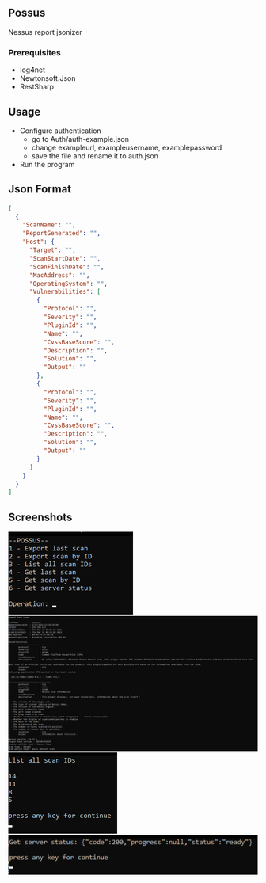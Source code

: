 ## Possus

Nessus report jsonizer

### Prerequisites

* log4net
* Newtonsoft.Json
* RestSharp

## Usage
- Configure authentication
	- go to Auth/auth-example.json
	- change exampleurl, exampleusername, examplepassword
	- save the file and rename it to auth.json
-  Run the program

## Json Format
```json
[
  {
    "ScanName": "",
    "ReportGenerated": "",
    "Host": {
      "Target": "",
      "ScanStartDate": "",
      "ScanFinishDate": "",
      "MacAddress": "",
      "OperatingSystem": "",
      "Vulnerabilities": [
        {
          "Protocol": "",
          "Severity": "",
          "PluginId": "",
          "Name": "",
          "CvssBaseScore": "",
          "Description": "",
          "Solution": "",
          "Output": ""
        },
        {
          "Protocol": "",
          "Severity": "",
          "PluginId": "",
          "Name": "",
          "CvssBaseScore": "",
          "Description": "",
          "Solution": "",
          "Output": ""
        }
      ]
    }
  }
]
```

## Screenshots
![1](/img/1.png?raw=true)  
![2](/img/2.png?raw=true)  
![3](/img/3.png?raw=true)  
![4](/img/4.png?raw=true)
